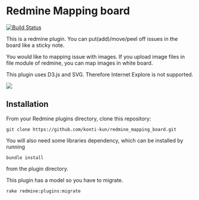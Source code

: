 # Redmine Mapping board

[![Build Status](https://travis-ci.org/konti-kun/redmine_mapping_board.svg?branch=master)](https://travis-ci.org/konti-kun/redmine_mapping_board)

This is a redmine plugin.
You can put(add)/move/peel off issues in the board like a sticky note.

You would like to mapping issue with images.
If you upload image files in file module of redmine, you can map images in white board.

This plugin uses D3.js and SVG.
Therefore Internet Explore is not supported.

![](https://github.com/konti-kun/redmine_mapping_board/wiki/mapping_board.png)

## Installation

From your Redmine plugins directory, clone this repository:

    git clone https://github.com/konti-kun/redmine_mapping_board.git

You will also need some libraries dependency, which can be installed by running

    bundle install

from the plugin directory.

This plugin has a model so you have to migrate.

    rake redmine:plugins:migrate


